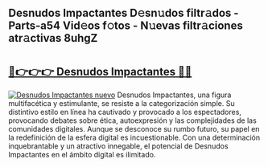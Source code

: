 ## Desnudos Impactantes D𝚎sn𝚞dos filtr𝚊dos - Parts-a54 Vid𝚎os f𝚘tos - N𝚞evas filtr𝚊ciones atr𝚊ctivas 8uhgZ

# <h2><a href="http://mb8ni9m.tromn.icu/?c=Desnudos+Impactantes">🔗👉👉👉 Desnudos Impactantes 🔗🔗</a></h2>

[![Desnudos Impactantes nuevo](https://i.imgur.com/pEAQMta.gif)](http://mb8ni9m.tromn.icu/?c=Desnudos+Impactantes)
Desnudos Impactantes, una figura multifacética y estimulante, se resiste a la categorización simple. Su distintivo estilo en línea ha cautivado y provocado a los espectadores, provocando debates sobre ética, autoexpresión y las complejidades de las comunidades digitales. Aunque se desconoce su rumbo futuro, su papel en la redefinición de la esfera digital es incuestionable. Con una determinación inquebrantable y un atractivo innegable, el potencial de Desnudos Impactantes en el ámbito digital es ilimitado.
